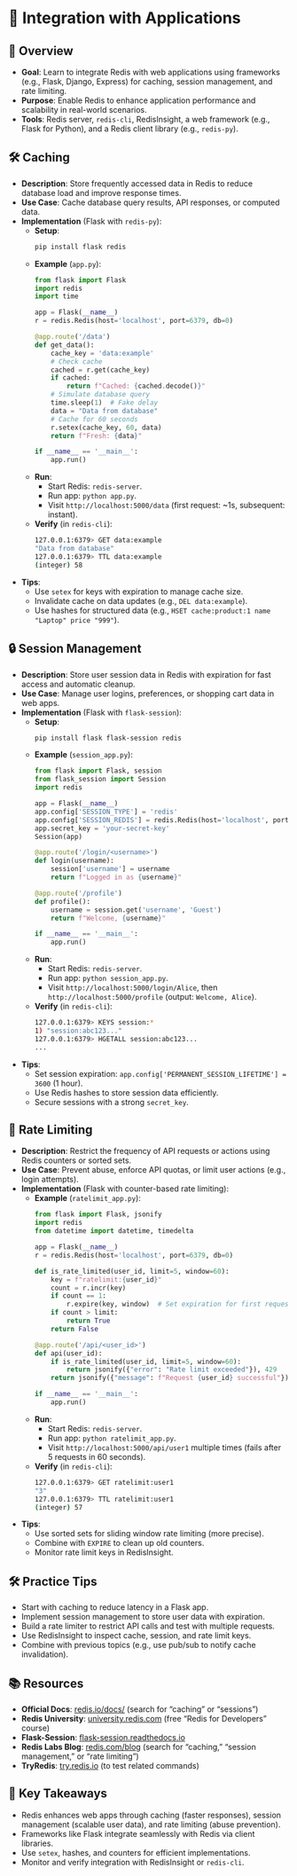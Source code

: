 # 🌟 Integration with Applications

## 🚀 Overview
- **Goal**: Learn to integrate Redis with web applications using frameworks (e.g., Flask, Django, Express) for caching, session management, and rate limiting.
- **Purpose**: Enable Redis to enhance application performance and scalability in real-world scenarios.
- **Tools**: Redis server, `redis-cli`, RedisInsight, a web framework (e.g., Flask for Python), and a Redis client library (e.g., `redis-py`).

## 🛠️ Caching
- **Description**: Store frequently accessed data in Redis to reduce database load and improve response times.
- **Use Case**: Cache database query results, API responses, or computed data.
- **Implementation** (Flask with `redis-py`):
  - **Setup**:
    ```bash
    pip install flask redis
    ```
  - **Example** (`app.py`):
    ```python
    from flask import Flask
    import redis
    import time

    app = Flask(__name__)
    r = redis.Redis(host='localhost', port=6379, db=0)

    @app.route('/data')
    def get_data():
        cache_key = 'data:example'
        # Check cache
        cached = r.get(cache_key)
        if cached:
            return f"Cached: {cached.decode()}"
        # Simulate database query
        time.sleep(1)  # Fake delay
        data = "Data from database"
        # Cache for 60 seconds
        r.setex(cache_key, 60, data)
        return f"Fresh: {data}"

    if __name__ == '__main__':
        app.run()
    ```
  - **Run**:
    - Start Redis: `redis-server`.
    - Run app: `python app.py`.
    - Visit `http://localhost:5000/data` (first request: ~1s, subsequent: instant).
  - **Verify** (in `redis-cli`):
    ```bash
    127.0.0.1:6379> GET data:example
    "Data from database"
    127.0.0.1:6379> TTL data:example
    (integer) 58
    ```
- **Tips**:
  - Use `setex` for keys with expiration to manage cache size.
  - Invalidate cache on data updates (e.g., `DEL data:example`).
  - Use hashes for structured data (e.g., `HSET cache:product:1 name "Laptop" price "999"`).

## 🔒 Session Management
- **Description**: Store user session data in Redis with expiration for fast access and automatic cleanup.
- **Use Case**: Manage user logins, preferences, or shopping cart data in web apps.
- **Implementation** (Flask with `flask-session`):
  - **Setup**:
    ```bash
    pip install flask flask-session redis
    ```
  - **Example** (`session_app.py`):
    ```python
    from flask import Flask, session
    from flask_session import Session
    import redis

    app = Flask(__name__)
    app.config['SESSION_TYPE'] = 'redis'
    app.config['SESSION_REDIS'] = redis.Redis(host='localhost', port=6379, db=0)
    app.secret_key = 'your-secret-key'
    Session(app)

    @app.route('/login/<username>')
    def login(username):
        session['username'] = username
        return f"Logged in as {username}"

    @app.route('/profile')
    def profile():
        username = session.get('username', 'Guest')
        return f"Welcome, {username}"

    if __name__ == '__main__':
        app.run()
    ```
  - **Run**:
    - Start Redis: `redis-server`.
    - Run app: `python session_app.py`.
    - Visit `http://localhost:5000/login/Alice`, then `http://localhost:5000/profile` (output: `Welcome, Alice`).
  - **Verify** (in `redis-cli`):
    ```bash
    127.0.0.1:6379> KEYS session:*
    1) "session:abc123..."
    127.0.0.1:6379> HGETALL session:abc123...
    ...
    ```
- **Tips**:
  - Set session expiration: `app.config['PERMANENT_SESSION_LIFETIME'] = 3600` (1 hour).
  - Use Redis hashes to store session data efficiently.
  - Secure sessions with a strong `secret_key`.

## 🚦 Rate Limiting
- **Description**: Restrict the frequency of API requests or actions using Redis counters or sorted sets.
- **Use Case**: Prevent abuse, enforce API quotas, or limit user actions (e.g., login attempts).
- **Implementation** (Flask with counter-based rate limiting):
  - **Example** (`ratelimit_app.py`):
    ```python
    from flask import Flask, jsonify
    import redis
    from datetime import datetime, timedelta

    app = Flask(__name__)
    r = redis.Redis(host='localhost', port=6379, db=0)

    def is_rate_limited(user_id, limit=5, window=60):
        key = f"ratelimit:{user_id}"
        count = r.incr(key)
        if count == 1:
            r.expire(key, window)  # Set expiration for first request
        if count > limit:
            return True
        return False

    @app.route('/api/<user_id>')
    def api(user_id):
        if is_rate_limited(user_id, limit=5, window=60):
            return jsonify({"error": "Rate limit exceeded"}), 429
        return jsonify({"message": f"Request {user_id} successful"})

    if __name__ == '__main__':
        app.run()
    ```
  - **Run**:
    - Start Redis: `redis-server`.
    - Run app: `python ratelimit_app.py`.
    - Visit `http://localhost:5000/api/user1` multiple times (fails after 5 requests in 60 seconds).
  - **Verify** (in `redis-cli`):
    ```bash
    127.0.0.1:6379> GET ratelimit:user1
    "3"
    127.0.0.1:6379> TTL ratelimit:user1
    (integer) 57
    ```
- **Tips**:
  - Use sorted sets for sliding window rate limiting (more precise).
  - Combine with `EXPIRE` to clean up old counters.
  - Monitor rate limit keys in RedisInsight.

## 🛠️ Practice Tips
- Start with caching to reduce latency in a Flask app.
- Implement session management to store user data with expiration.
- Build a rate limiter to restrict API calls and test with multiple requests.
- Use RedisInsight to inspect cache, session, and rate limit keys.
- Combine with previous topics (e.g., use pub/sub to notify cache invalidation).

## 📚 Resources
- **Official Docs**: [redis.io/docs/](https://redis.io/docs/) (search for “caching” or “sessions”)
- **Redis University**: [university.redis.com](https://university.redis.com) (free “Redis for Developers” course)
- **Flask-Session**: [flask-session.readthedocs.io](https://flask-session.readthedocs.io)
- **Redis Labs Blog**: [redis.com/blog](https://redis.com/blog) (search for “caching,” “session management,” or “rate limiting”)
- **TryRedis**: [try.redis.io](https://try.redis.io) (to test related commands)

## 🔑 Key Takeaways
- Redis enhances web apps through caching (faster responses), session management (scalable user data), and rate limiting (abuse prevention).
- Frameworks like Flask integrate seamlessly with Redis via client libraries.
- Use `setex`, hashes, and counters for efficient implementations.
- Monitor and verify integration with RedisInsight or `redis-cli`.